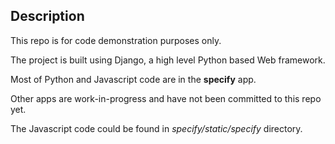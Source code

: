 ## Description

This repo is for code demonstration purposes only.

The project is built using Django, a high level Python based Web framework.

Most of Python and Javascript code are in the **specify** app.

Other apps are work-in-progress and have not been committed to this repo yet.

The Javascript code could be found in *specify/static/specify* directory.








